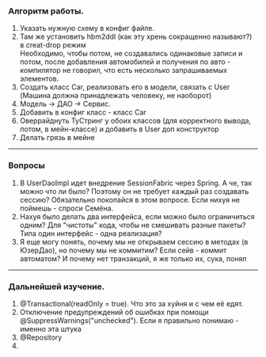 <h3> Алгоритм работы. </h3>

1. Указать нужную схему в конфиг файле. 
2. Там же установить hbm2ddl (как эту хрень сокращенно называют?) в creat-drop режим
   <br> Необходимо, чтобы потом, не создавались одинаковые записи и потом, после добавления автомобилей и получения по авто - компилятор не говорил, что есть несколько запрашиваемых элементов.
3. Создать класс Car, реализовать его в модели, связать с User (Машина должна принадлежать человеку, не наоборот)
4. Модель -> ДАО -> Сервис. 
5. Добавить в конфиг класс - класс Car
6. Оверрайднуть ТуСтринг у обоих классов (для корректного вывода, потом, в мейн-классе) и добавить в User доп конструктор
7. Делать грязь в мейне

--- 
### Вопросы
1. В UserDaoImpl идет внедрение SessionFabric через Spring. А че, так можно что ли было? Поэтому он не требует каждый раз создавать сессию? Обязательно покопайся в этом вопросе. Если нихуя не поймешь - спроси Семёна.
2. Нахуя было делать два интерфейса, если можно было ограничиться одним? Для "чистоты" кода, чтобы не смешивать разные пакеты? Типа один интерфейс - одна реализация? 
3. Я еще могу понять, почему мы не открываем сессию в методах (в ЮзерДао), но почему мы не коммитим? Если сейв - коммит автоматом? И почему нет транзакций, я же только их, сука, понял
---
### Дальнейшей изучение. 
1. @Transactional(readOnly = true). Что это за хуйня и с чем её едят. 
2. Отключение предупреждений об ошибках при помощи @SuppressWarnings("unchecked"). Если я правильно понимаю - именно эта штука 
3. @Repository
4. 
